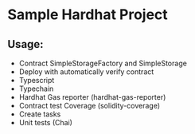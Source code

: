 # Sample Hardhat Project

## Usage:

- Contract SimpleStorageFactory and SimpleStorage
- Deploy with automatically verify contract
- Typescript
- Typechain
- Hardhat Gas reporter (hardhat-gas-reporter)
- Contract test Coverage (solidity-coverage)
- Create tasks
- Unit tests (Chai)
